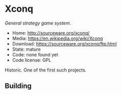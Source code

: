 # Xconq

_General strategy game system._

- Home: http://sourceware.org/xconq/
- Media: https://en.wikipedia.org/wiki/Xconq
- Download: https://sourceware.org/xconq/ftp.html
- State: mature
- Code: none found yet
- Code license: GPL

Historic. One of the first such projects.

## Building


